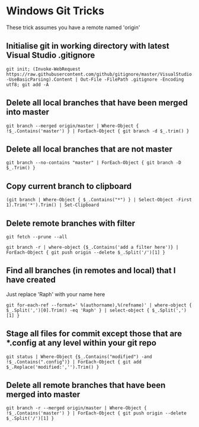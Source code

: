 # Windows Git Tricks
These trick assumes you have a remote named 'origin'

## Initialise git in working directory with latest Visual Studio .gitignore
```
git init; (Invoke-WebRequest https://raw.githubusercontent.com/github/gitignore/master/VisualStudio.gitignore -UseBasicParsing).Content | Out-File -FilePath .gitignore -Encoding utf8; git add -A
```

## Delete all local branches that have been merged into master
```
git branch --merged origin/master | Where-Object {  !$_.Contains('master') } | ForEach-Object { git branch -d $_.trim() }
```

## Delete all local branches that are not master
```
git branch --no-contains "master" | ForEach-Object { git branch -D $_.Trim() }
```

## Copy current branch to clipboard
```
(git branch | Where-Object { $_.Contains("*") } | Select-Object -First 1).Trim('*').Trim() | Set-Clipboard
```

## Delete remote branches with filter
```
git fetch --prune --all

git branch -r | where-object {$_.Contains('add a filter here')} | ForEach-Object { git push origin --delete $_.Split('/')[1] }
```

## Find all branches (in remotes and local) that I have created
Just replace 'Raph' with your name here
```
git for-each-ref --format=' %(authorname),%(refname)' | where-object { $_.Split(',')[0].Trim() -eq 'Raph' } | select-object { $_.Split(',')[1] }
```

## Stage all files for commit except those that are *.config at any level within your git repo
```
git status | Where-Object {$_.Contains("modified") -and !$_.Contains(".config")} | ForEach-Object { git add $_.Replace('modified:','').Trim() }
```

## Delete all remote branches that have been merged into master
```
git branch -r --merged origin/master | Where-Object {  !$_.Contains('master') } | ForEach-Object { git push origin --delete $_.Split('/')[1] }
```